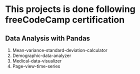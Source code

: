 # This projects is done following freeCodeCamp certification

## Data Analysis with Pandas

1. Mean-variance-standard-deviation-calculator
2. Demographic-data-analyzer
3. Medical-data-visualizer
4. Page-view-time-series
